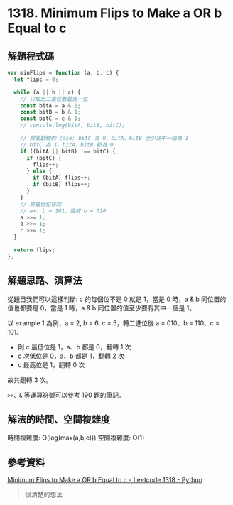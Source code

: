 # 1318. Minimum Flips to Make a OR b Equal to c

## 解題程式碼

```javascript
var minFlips = function (a, b, c) {
  let flips = 0;

  while (a || b || c) {
    // 只取出二進位數最後一位
    const bitA = a & 1;
    const bitB = b & 1;
    const bitC = c & 1;
    // console.log(bitA, bitB, bitC);

    // 需要翻轉的 case: bitC 為 0，bitA、bitB 至少其中一個為 1
    // bitC 為 1，bitA、bitB 都為 0
    if ((bitA || bitB) !== bitC) {
      if (bitC) {
        flips++;
      } else {
        if (bitA) flips++;
        if (bitB) flips++;
      }
    }
    // 將最低位移除
    // ex: b = 101，變成 b = 010
    a >>= 1;
    b >>= 1;
    c >>= 1;
  }

  return flips;
};
```

## 解題思路、演算法

從題目我們可以這樣判斷: c 的每個位不是 0 就是 1，當是 0 時，a & b 同位置的值也都要是 0，當是 1 時，a & b 同位置的值至少要有其中一個是 1。

以 example 1 為例，a = 2, b = 6, c = 5，轉二進位後 a = 010、b = 110、c = 101。

- 則 c 最低位是 1，a、b 都是 0，翻轉 1 次
- c 次低位是 0，a、b 都是 1，翻轉 2 次
- c 最高位是 1，翻轉 0 次

故共翻轉 3 次。

`>>、&` 等運算符號可以參考 190 題的筆記。

## 解法的時間、空間複雜度

時間複雜度: O(log(max(a,b,c)))
空間複雜度: O(1)

## 參考資料

[Minimum Flips to Make a OR b Equal to c - Leetcode 1318 - Python](https://youtu.be/GLCJIXStcMk)

> 很清楚的想法
